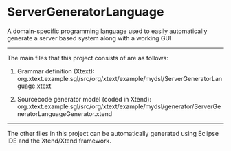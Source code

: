 ServerGeneratorLanguage
=======================

A domain-specific programming language used to easily automatically generate a server based system along with a working GUI





-------------------------------------------------------------------
The main files that this project consists of are as follows:

1) Grammar definition (Xtext):
org.xtext.example.sgl/src/org/xtext/example/mydsl/ServerGeneratorLanguage.xtext

2) Sourcecode generator model (coded in Xtend):
org.xtext.example.sgl/src/org/xtext/example/mydsl/generator/ServerGeneratorLanguageGenerator.xtend
    
    
-------------------------------------------------------------------

The other files in this project can be automatically generated using Eclipse IDE and the Xtend/Xtend framework.
